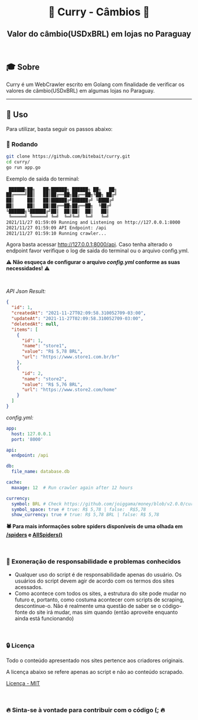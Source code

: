 # <div align="center">🍛 Curry - Câmbios 🍛</div>

## <div align="center">Valor do câmbio(USDxBRL) em lojas no Paraguay</div>

<br>

## 🎓 Sobre

Curry é um WebCrawler escrito em Golang com finalidade de verificar os valores de câmbio(USDxBRL)
em algumas lojas no Paraguay.

* * *

## 📌 Uso

Para utilizar, basta seguir os passos abaixo:

### 📜 Rodando

```sh
git clone https://github.com/bitebait/curry.git
cd curry/
go run app.go
```

Exemplo de saida do terminal:

```sh
 ██████╗██╗   ██╗██████╗ ██████╗ ██╗   ██╗
██╔════╝██║   ██║██╔══██╗██╔══██╗╚██╗ ██╔╝
██║     ██║   ██║██████╔╝██████╔╝ ╚████╔╝ 
██║     ██║   ██║██╔══██╗██╔══██╗  ╚██╔╝  
╚██████╗╚██████╔╝██║  ██║██║  ██║   ██║   
 ╚═════╝ ╚═════╝ ╚═╝  ╚═╝╚═╝  ╚═╝   ╚═╝   
2021/11/27 01:59:09 Running and Listening on http://127.0.0.1:8000
2021/11/27 01:59:09 API Endpoint: /api
2021/11/27 01:59:10 Running crawler...

```

Agora basta acessar http://127.0.0.1:8000/api. Caso tenha alterado o endpoint favor verifique o log de saida do terminal
ou o arquivo config.yml.

⚠️️ **Não esqueça de configurar o arquivo *config.yml* conforme as suas necessidades!** ⚠️

<br>

*API Json Result:*

```json
{
  "id": 1,
  "createdAt": "2021-11-27T02:09:58.310052709-03:00",
  "updateAt": "2021-11-27T02:09:58.310052709-03:00",
  "deletedAt": null,
  "items": [
    {
      "id": 1,
      "name": "store1",
      "value": "R$ 5,78 BRL",
      "url": "https://www.store1.com.br/br"
    },
    {
      "id": 2,
      "name": "store2",
      "value": "R$ 5,76 BRL",
      "url": "https://www.store2.com/home"
    }
  ]
}
```

*config.yml:*

```yaml
app:
  host: 127.0.0.1
  port: '8000'

api:
  endpoint: /api

db:
  file_name: database.db

cache:
  maxage: 12  # Run crawler again after 12 hours

currency:
  symbol: BRL # Check https://github.com/joiggama/money/blob/v2.0.0/currencies.go
  symbol_space: true # true: R$ 5,78 | false:  R$5,78
  show_currency: true # true: R$ 5,78 BRL | false: R$ 5,78
```

**🕷️ Para mais informações sobre spiders disponíveis de uma olhada em
[/spiders](https://github.com/bitebait/curry/tree/master/crawler/spiders) e
[AllSpiders()](https://github.com/bitebait/curry/blob/master/crawler/spiders/spiders.go)**

<br>

### 📄 Exoneração de responsabilidade e problemas conhecidos

- Qualquer uso do script é de responsabilidade apenas do usuário. Os usuários do script devem agir de acordo com os
  termos dos sites acessados.
- Como acontece com todos os sites, a estrutura do site pode mudar no futuro e, portanto, como costuma acontecer com
  scripts de scraping, descontinue-o. Não é realmente uma questão de saber se o código-fonte do site irá mudar, mas sim
  quando (então aproveite enquanto ainda está funcionando)

<br>

### 🔒 Licença

Todo o conteúdo apresentado nos sites pertence aos criadores originais.

A licença abaixo se refere apenas ao script e não ao conteúdo scrapado.

[Licença - MIT](https://github.com/bitebait/curry/blob/master/LICENSE)

<br>

### 🔥 Sinta-se à vontade para contribuir com o código (; 🔥